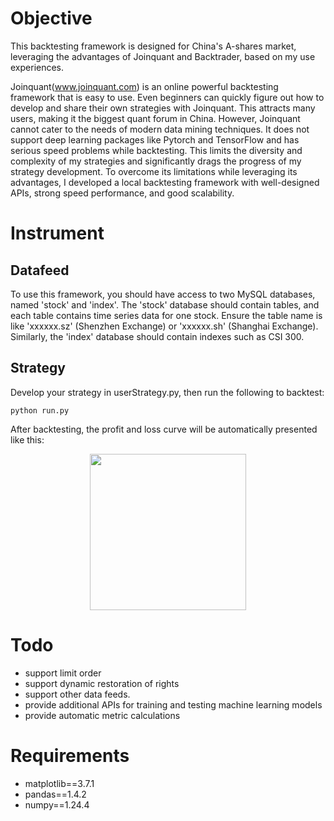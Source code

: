# Objective
This backtesting framework is designed for China's A-shares market, leveraging the advantages of Joinquant and Backtrader, based on my use experiences.

Joinquant(www.joinquant.com) is an online powerful backtesting framework that is easy to use. Even beginners can quickly figure out how to develop and share their own strategies with Joinquant. This attracts many users, making it the biggest quant forum in China. However, Joinquant cannot cater to the needs of modern data mining techniques. It does not support deep learning packages like Pytorch and TensorFlow and has serious speed problems while backtesting. This limits the diversity and complexity of my strategies and significantly drags the progress of my strategy development. To overcome its limitations while leveraging its advantages, I developed a local backtesting framework with well-designed APIs, strong speed performance, and good scalability.

# Instrument
## Datafeed
To use this framework, you should have access to two MySQL databases, named 'stock' and 'index'. The 'stock' database should contain tables, and each table contains time series data for one stock. Ensure the table name is like 'xxxxxx.sz' (Shenzhen Exchange) or 'xxxxxx.sh' (Shanghai Exchange). Similarly, the 'index' database should contain indexes such as CSI 300.

## Strategy
Develop your strategy in userStrategy.py, then run the following to backtest:
```
python run.py
```
After backtesting, the profit and loss curve will be automatically presented like this:
<p align="center">
  <img src ="https://vnpy.oss-cn-shanghai.aliyuncs.com/github_wx.png"/, width=250>
</p>

# Todo
- support limit order
- support dynamic restoration of rights
- support other data feeds.
- provide additional APIs for training and testing machine learning models
- provide automatic metric calculations

# Requirements 
- matplotlib==3.7.1
- pandas==1.4.2
- numpy==1.24.4


